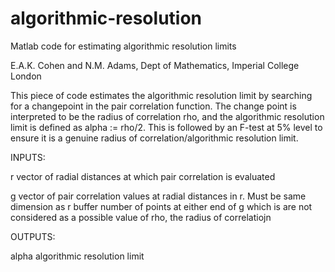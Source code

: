 # algorithmic-resolution
Matlab code for estimating algorithmic resolution limits 

E.A.K. Cohen and N.M. Adams, Dept of Mathematics, Imperial College London

This piece of code estimates the algorithmic resolution limit by
searching for a changepoint in the pair correlation function. The change
point is interpreted to be the radius of correlation rho, and the
algorithmic resolution limit is defined as alpha := rho/2.
This is followed by an F-test at 5% level to ensure it is a genuine radius of
correlation/algorithmic resolution limit.

INPUTS:
 
 r              vector of radial distances at which pair correlation is evaluated
 
 g              vector of pair correlation values at radial distances in r. Must be
                same dimension as r 
                buffer         number of points at either end of g which is are not
                considered as a possible value of rho, the radius of correlatiojn


OUTPUTS:

alpha          algorithmic resolution limit

